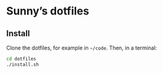 Sunny’s dotfiles
================

## Install

Clone the dotfiles, for example in `~/code`. Then, in a terminal:

```sh
cd dotfiles
./install.sh
```
